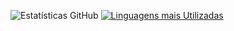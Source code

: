 ![Estatísticas GitHub](https://github-readme-stats.vercel.app/api?username=Nitidez&show_icons=true&theme=tokyonight&count_private=true&locale=pt-BR)
[![Linguagens mais Utilizadas](https://github-readme-stats.vercel.app/api/top-langs/?username=Nitidez)](https://github.com/anuraghazra/github-readme-stats)
